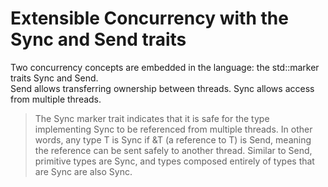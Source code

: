 # Extensible Concurrency with the Sync and Send traits

Two concurrency concepts are embedded in the language: the std::marker traits Sync and Send.  
Send allows transferring ownership between threads.
Sync allows access from multiple threads.

> The Sync marker trait indicates that it is safe for the type implementing Sync to be referenced from multiple threads. In other words, any type T is Sync if &T (a reference to T) is Send, meaning the reference can be sent safely to another thread. Similar to Send, primitive types are Sync, and types composed entirely of types that are Sync are also Sync.
